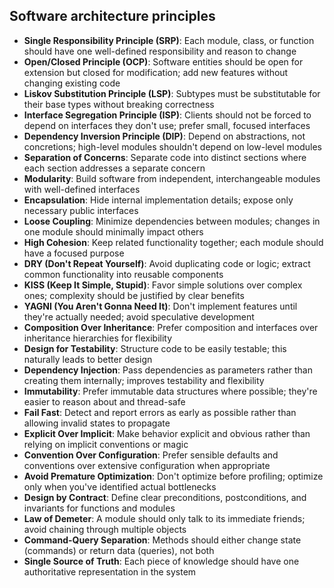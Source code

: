 ## Software architecture principles

- **Single Responsibility Principle (SRP)**: Each module, class, or function should have one well-defined responsibility and reason to change
- **Open/Closed Principle (OCP)**: Software entities should be open for extension but closed for modification; add new features without changing existing code
- **Liskov Substitution Principle (LSP)**: Subtypes must be substitutable for their base types without breaking correctness
- **Interface Segregation Principle (ISP)**: Clients should not be forced to depend on interfaces they don't use; prefer small, focused interfaces
- **Dependency Inversion Principle (DIP)**: Depend on abstractions, not concretions; high-level modules shouldn't depend on low-level modules
- **Separation of Concerns**: Separate code into distinct sections where each section addresses a separate concern
- **Modularity**: Build software from independent, interchangeable modules with well-defined interfaces
- **Encapsulation**: Hide internal implementation details; expose only necessary public interfaces
- **Loose Coupling**: Minimize dependencies between modules; changes in one module should minimally impact others
- **High Cohesion**: Keep related functionality together; each module should have a focused purpose
- **DRY (Don't Repeat Yourself)**: Avoid duplicating code or logic; extract common functionality into reusable components
- **KISS (Keep It Simple, Stupid)**: Favor simple solutions over complex ones; complexity should be justified by clear benefits
- **YAGNI (You Aren't Gonna Need It)**: Don't implement features until they're actually needed; avoid speculative development
- **Composition Over Inheritance**: Prefer composition and interfaces over inheritance hierarchies for flexibility
- **Design for Testability**: Structure code to be easily testable; this naturally leads to better design
- **Dependency Injection**: Pass dependencies as parameters rather than creating them internally; improves testability and flexibility
- **Immutability**: Prefer immutable data structures where possible; they're easier to reason about and thread-safe
- **Fail Fast**: Detect and report errors as early as possible rather than allowing invalid states to propagate
- **Explicit Over Implicit**: Make behavior explicit and obvious rather than relying on implicit conventions or magic
- **Convention Over Configuration**: Prefer sensible defaults and conventions over extensive configuration when appropriate
- **Avoid Premature Optimization**: Don't optimize before profiling; optimize only when you've identified actual bottlenecks
- **Design by Contract**: Define clear preconditions, postconditions, and invariants for functions and modules
- **Law of Demeter**: A module should only talk to its immediate friends; avoid chaining through multiple objects
- **Command-Query Separation**: Methods should either change state (commands) or return data (queries), not both
- **Single Source of Truth**: Each piece of knowledge should have one authoritative representation in the system
